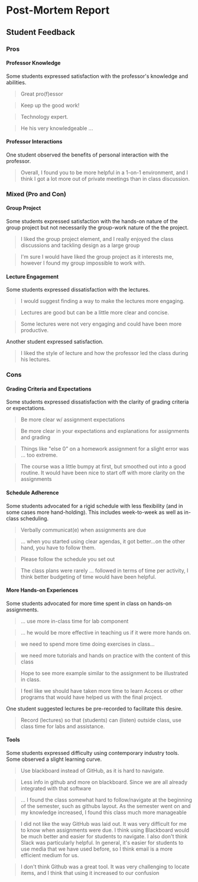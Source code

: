 # Post-Mortem Report

## Student Feedback

### Pros

#### Professor Knowledge

Some students expressed satisfaction with the professor's knowledge and abilities.

> Great pro(f)essor

> Keep up the good work!

> Technology expert.

> He his very knowledgeable ...

#### Professor Interactions

One student observed the benefits of personal interaction with the professor.

> Overall, I found you to be more helpful in a 1-on-1 environment, and I think I got a lot more out of private meetings than in class discussion.





### Mixed (Pro and Con)

#### Group Project

Some students expressed satisfaction with the hands-on nature of the group project but not necessarily the group-work nature of the the project.

> I liked the group project element, and I really enjoyed the class discussions and tackling design as a large group

> I'm sure I would have liked the group project as it interests me, however I found my group impossible to work with.

#### Lecture Engagement

Some students expressed dissatisfaction with the lectures.

> I would suggest finding a way to make the lectures more engaging.

> Lectures are good but can be a little more clear and concise.

> Some lectures were not very engaging and could have been more productive.

Another student expressed satisfaction.

> I liked the style of lecture and how the professor led the class during his lectures.





### Cons


#### Grading Criteria and Expectations

Some students expressed dissatisfaction with the clarity of grading criteria or expectations.

> Be more clear w/ assignment expectations

> Be more clear in your expectations and explanations for assignments and grading

> Things like "else 0" on a homework assignment for a slight error was ... too extreme.

> The course was a little bumpy at first, but smoothed out into a good routine. It would have been nice to start off with more clarity on the assignments

#### Schedule Adherence

Some students advocated for a rigid schedule with less flexibility (and in some cases more hand-holding). This includes week-to-week as well as in-class scheduling.

> Verbally communicat(e) when assignments are due

> ... when you started using clear agendas, it got better...on the other hand, you have to follow them.

> Please follow the schedule you set out

> The class plans were rarely ... followed in terms of time per activity, I think better budgeting of time would have been helpful.


#### More Hands-on Experiences

Some students advocated for more time spent in class on hands-on assignments.

> ... use more in-class time for lab component

> ... he would be more effective in teaching us if it were more hands on.

> we need to spend more time doing exercises in class...

> we need more tutorials and hands on practice with the content of this class

> Hope to see more example similar to the assignment to be illustrated in class.

> I feel like we should have taken more time to learn Access or other programs that would have helped us with the final project.

One student suggested lectures be pre-recorded to facilitate this desire.

> Record (lectures) so that (students) can (listen) outside class, use class time for labs and assistance.

#### Tools

Some students expressed difficulty using contemporary industry tools. Some observed a slight learning curve.

> Use blackboard instead of GitHub, as it is hard to navigate.

> Less info in github and more on blackboard. Since we are all already integrated with that software

> ... I found the class somewhat hard to follow/navigate at the beginning of the semester, such as githubs layout. As the semester went on and my knowledge increased, I found this class much more manageable

> I did not like the way GitHub was laid out. It was very difficult for me to know when assignments were due. I think using Blackboard would be much better and easier for students to navigate. I also don't think Slack was particularly helpful. In general, it's easier for students to use media that we have used before, so I think email is a more efficient medium for us.

> I don't think Github was a great tool. It was very challenging to locate items, and I think that using it increased to our confusion
